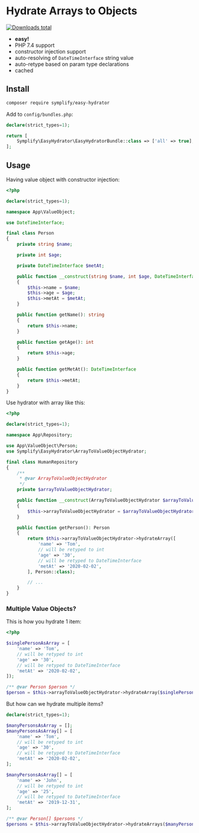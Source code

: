 # Hydrate Arrays to Objects

[![Downloads total](https://img.shields.io/packagist/dt/symplify/easy-hydrator.svg?style=flat-square)](https://packagist.org/packages/symplify/easy-hydrator/stats)

- **easy!**
- PHP 7.4 support
- constructor injection support
- auto-resolving of `DateTimeInterface` string value
- auto-retype based on param type declarations
- cached

## Install

```bash
composer require symplify/easy-hydrator
```

Add to `config/bundles.php`:

```php
declare(strict_types=1);

return [
    Symplify\EasyHydrator\EasyHydratorBundle::class => ['all' => true],
];
```

## Usage

Having value object with constructor injection:

```php
<?php

declare(strict_types=1);

namespace App\ValueObject;

use DateTimeInterface;

final class Person
{
    private string $name;

    private int $age;

    private DateTimeInterface $metAt;

    public function __construct(string $name, int $age, DateTimeInterface $metAt)
    {
        $this->name = $name;
        $this->age = $age;
        $this->metAt = $metAt;
    }

    public function getName(): string
    {
        return $this->name;
    }

    public function getAge(): int
    {
        return $this->age;
    }

    public function getMetAt(): DateTimeInterface
    {
        return $this->metAt;
    }
}
```

Use hydrator with array like this:

```php
<?php

declare(strict_types=1);

namespace App\Repository;

use App\ValueObject\Person;
use Symplify\EasyHydrator\ArrayToValueObjectHydrator;

final class HumanRepository
{
    /**
     * @var ArrayToValueObjectHydrator
     */
    private $arrayToValueObjectHydrator;

    public function __construct(ArrayToValueObjectHydrator $arrayToValueObjectHydrator)
    {
        $this->arrayToValueObjectHydrator = $arrayToValueObjectHydrator;
    }

    public function getPerson(): Person
    {
        return $this->arrayToValueObjectHydrator->hydrateArray([
            'name' => 'Tom',
            // will be retyped to int
            'age' => '30',
            // will be retyped to DateTimeInterface
            'metAt' => '2020-02-02',
        ], Person::class);

        // ...
    }
}
```

### Multiple Value Objects?

This is how you hydrate 1 item:

```php
<?php

$singlePersonAsArray = [
    'name' => 'Tom',
    // will be retyped to int
    'age' => '30',
    // will be retyped to DateTimeInterface
    'metAt' => '2020-02-02',
]);

/** @var Person $person */
$person = $this->arrayToValueObjectHydrator->hydrateArray($singlePersonAsArray, Person::class);
```

But how can we hydrate multiple items?

```php
declare(strict_types=1);

$manyPersonsAsArray = [];
$manyPersonsAsArray[] = [
    'name' => 'Tom',
    // will be retyped to int
    'age' => '30',
    // will be retyped to DateTimeInterface
    'metAt' => '2020-02-02',
];

$manyPersonsAsArray[] = [
    'name' => 'John',
    // will be retyped to int
    'age' => '25',
    // will be retyped to DateTimeInterface
    'metAt' => '2019-12-31',
];

/** @var Person[] $persons */
$persons = $this->arrayToValueObjectHydrator->hydrateArrays($manyPersonsAsArray, Person::class);
```
